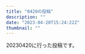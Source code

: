 ```yaml
---
title: "0420の投稿"
description: ""
date: "2023-04-20T15:24:22Z"
thumbnail: ""
---
```

20230420に行った投稿です。
<!--more-->
